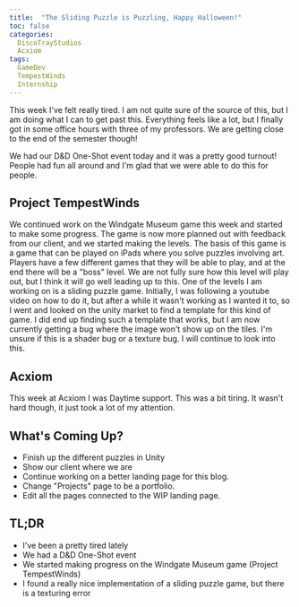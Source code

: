```yaml
---
title:  "The Sliding Puzzle is Puzzling, Happy Halloween!"
toc: false
categories:
  DiscoTrayStudios
  Acxiom
tags:
  GameDev
  TempestWinds
  Internship
---
```


This week I've felt really tired. I am not quite sure of the source of this, but I am doing what I can to get past this.
Everything feels like a lot, but I finally got in some office hours with three of my professors.
We are getting close to the end of the semester though!

We had our D&D One-Shot event today and it was a pretty good turnout!
People had fun all around and I'm glad that we were able to do this for people.

## Project TempestWinds

We continued work on the Windgate Museum game this week and started to make some progress.
The game is now more planned out with feedback from our client, and we started making the levels.
The basis of this game is a game that can be played on iPads where you solve puzzles involving art.
Players have a few different games that they will be able to play, and at the end there will be a "boss" level.
We are not fully sure how this level will play out, but I think it will go well leading up to this.
One of the levels I am working on is a sliding puzzle game.
Initially, I was following a youtube video on how to do it, but after a while it wasn't working as I wanted it to,
so I went and looked on the unity market to find a template for this kind of game.
I did end up finding such a template that works, but I am now currently getting a bug where the image won't show up on the tiles.
I'm unsure if this is a shader bug or a texture bug. I will continue to look into this.

## Acxiom

This week at Acxiom I was Daytime support. This was a bit tiring.
It wasn't hard though, it just took a lot of my attention.

## What's Coming Up?

- Finish up the different puzzles in Unity
- Show our client where we are
- Continue working on a better landing page for this blog.
- Change "Projects" page to be a portfolio.
- Edit all the pages connected to the WIP landing page.

## TL;DR

- I've been a pretty tired lately
- We had a D&D One-Shot event
- We started making progress on the Windgate Museum game (Project TempestWinds)
- I found a really nice implementation of a sliding puzzle game, but there is a texturing error
